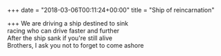 +++
date = "2018-03-06T00:11:24+00:00"
title = "Ship of reincarnation"

+++
We are driving a ship destined to sink  
racing who can drive faster and further  
After the ship sank if you're still alive  
Brothers, I ask you not to forget to come ashore  